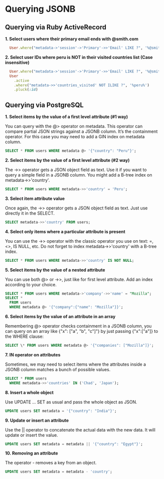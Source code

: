 # Querying JSONB

## Querying via Ruby ActiveRecord

**1. Select users where their primary email ends with @smith.com**

```ruby
  User.where("metadata->'session'->'Primary'->>'Email' LIKE ?", '%@smith.com')
```

**2. Select user IDs where peru is NOT in their visited countries list (Case insensitive)**

```ruby
  User.where("metadata->'session'->'Primary'->>'Email' LIKE ?", '%@smith.com')
  User
    .active
    .where("metadata->>'countries_visited' NOT ILIKE ?", '%peru%')
    .pluck(:id)
```

## Querying via PostgreSQL

**1. Select items by the value of a first level attribute (#1 way)**

You can query with the @> operator on metadata. This operator can compare partial JSON strings against a JSONB column. It’s the containment operator. For this case you may need to add a GIN index on metadata column.

```sql
SELECT * FROM users WHERE metadata @> '{"country": "Peru"}';
```

**2. Select items by the value of a first level attribute (#2 way)**

The ->> operator gets a JSON object field as text. Use it if you want to query a simple field in a JSONB column. You might add a B-tree index on metadata->>'country'.

```sql
SELECT * FROM users WHERE metadata->>'country' = 'Peru';
```

**3. Select item attribute value**

Once again, the ->> operator gets a JSON object field as text. Just use directly it in the SELECT.

```sql
SELECT metadata->>'country' FROM users;
```

**4. Select only items where a particular attribute is present**

You can use the ->> operator with the classic operator you use on text: =, <>, IS NULL, etc. Do not forget to index metadata->>'country' with a B-tree index.

```sql
SELECT * FROM users WHERE metadata->>'country' IS NOT NULL;
```

**5. Select items by the value of a nested attribute**

You can use both @> or ->>, just like for first level attribute. Add an index according to your choice.

```sql
SELECT * FROM users WHERE metadata->'company'->>'name' = "Mozilla";
SELECT *
  FROM users
  WHERE metadata @> '{"company":{"name": "Mozilla"}}';
```

**6. Select items by the value of an attribute in an array**

Remembering @> operator checks containment in a JSONB column, you can query on an array like {"x": ["a", "b", "c"]"} by just passing {"x":["a"]} to the WHERE clause:

```sql
SELECT \* FROM users WHERE metadata @> '{"companies": ["Mozilla"]}';
```

**7. IN operator on attributes**

Sometimes, we may need to select items where the attributes inside a JSONB column matches a bunch of possible values.

```sql
SELECT * FROM users
  WHERE metadata->>'countries' IN ('Chad', 'Japan');
```

**8. Insert a whole object**

Use UPDATE ... SET as usual and pass the whole object as JSON.

```sql
UPDATE users SET metadata = '{"country": "India"}';
```

**9. Update or insert an attribute**

Use the || operator to concatenate the actual data with the new data. It will update or insert the value.

```sql
UPDATE users SET metadata = metadata || '{"country": "Egypt"}';
```

**10. Removing an attribute**

The operator - removes a key from an object.

```sql
UPDATE users SET metadata = metadata - 'country';
```
